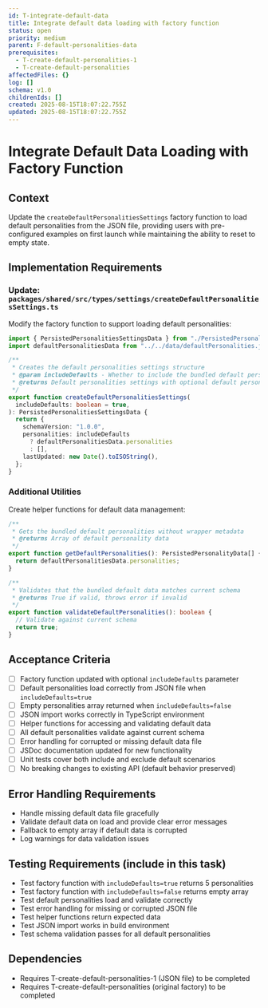 ```yaml
---
id: T-integrate-default-data
title: Integrate default data loading with factory function
status: open
priority: medium
parent: F-default-personalities-data
prerequisites:
  - T-create-default-personalities-1
  - T-create-default-personalities
affectedFiles: {}
log: []
schema: v1.0
childrenIds: []
created: 2025-08-15T18:07:22.755Z
updated: 2025-08-15T18:07:22.755Z
---
```


# Integrate Default Data Loading with Factory Function

## Context

Update the `createDefaultPersonalitiesSettings` factory function to load default personalities from the JSON file, providing users with pre-configured examples on first launch while maintaining the ability to reset to empty state.

## Implementation Requirements

### Update: `packages/shared/src/types/settings/createDefaultPersonalitiesSettings.ts`

Modify the factory function to support loading default personalities:

```typescript
import { PersistedPersonalitiesSettingsData } from "./PersistedPersonalitiesSettingsData";
import defaultPersonalitiesData from "../../data/defaultPersonalities.json";

/**
 * Creates the default personalities settings structure
 * @param includeDefaults - Whether to include the bundled default personalities
 * @returns Default personalities settings with optional default personalities
 */
export function createDefaultPersonalitiesSettings(
  includeDefaults: boolean = true,
): PersistedPersonalitiesSettingsData {
  return {
    schemaVersion: "1.0.0",
    personalities: includeDefaults
      ? defaultPersonalitiesData.personalities
      : [],
    lastUpdated: new Date().toISOString(),
  };
}
```

### Additional Utilities

Create helper functions for default data management:

```typescript
/**
 * Gets the bundled default personalities without wrapper metadata
 * @returns Array of default personality data
 */
export function getDefaultPersonalities(): PersistedPersonalityData[] {
  return defaultPersonalitiesData.personalities;
}

/**
 * Validates that the bundled default data matches current schema
 * @returns True if valid, throws error if invalid
 */
export function validateDefaultPersonalities(): boolean {
  // Validate against current schema
  return true;
}
```

## Acceptance Criteria

- [ ] Factory function updated with optional `includeDefaults` parameter
- [ ] Default personalities load correctly from JSON file when `includeDefaults=true`
- [ ] Empty personalities array returned when `includeDefaults=false`
- [ ] JSON import works correctly in TypeScript environment
- [ ] Helper functions for accessing and validating default data
- [ ] All default personalities validate against current schema
- [ ] Error handling for corrupted or missing default data file
- [ ] JSDoc documentation updated for new functionality
- [ ] Unit tests cover both include and exclude default scenarios
- [ ] No breaking changes to existing API (default behavior preserved)

## Error Handling Requirements

- Handle missing default data file gracefully
- Validate default data on load and provide clear error messages
- Fallback to empty array if default data is corrupted
- Log warnings for data validation issues

## Testing Requirements (include in this task)

- Test factory function with `includeDefaults=true` returns 5 personalities
- Test factory function with `includeDefaults=false` returns empty array
- Test default personalities load and validate correctly
- Test error handling for missing or corrupted JSON file
- Test helper functions return expected data
- Test JSON import works in build environment
- Test schema validation passes for all default personalities

## Dependencies

- Requires T-create-default-personalities-1 (JSON file) to be completed
- Requires T-create-default-personalities (original factory) to be completed
